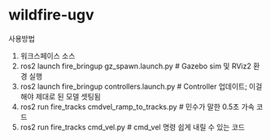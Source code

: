 # wildfire-ugv

사용방법
1. 워크스페이스 소스
2. ros2 launch fire_bringup gz_spawn.launch.py # Gazebo sim 및 RViz2 환경 실행
3. ros2 launch fire_bringup controllers.launch.py # Controller 업데이트; 이걸 해야 제대로 된 모델 셋팅됨
4. ros2 run fire_tracks cmdvel_ramp_to_tracks.py # 민수가 말한 0.5초 가속 코드
5. ros2 run fire_tracks cmd_vel.py # cmd_vel 명령 쉽게 내릴 수 있는 코드
